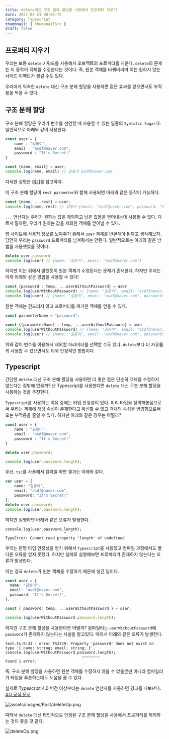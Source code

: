 ```yaml
---
title: delete대신 구조 분해 할당을 사용해서 프로퍼티 지우기
date: 2021-04-21 00:04:72
category: Typescript
thumbnail: { thumbnailSrc }
draft: false
---
```


## 프로퍼티 지우기

우리는 보통 `delete` 키워드를 사용해서 오브젝트의 프로퍼티를 지운다. `delete`의 문제는 이 동작이 객체를 수정한다는 것이다. 즉, 원본 객체를 바꿔버리며 이는 원하지 않는 사이드 이펙트가 생길 수도 있다.

우리에게 익숙한 `delete` 대신 구조 분해 할당을 사용하면 같은 효과를 얻으면서도 부작용을 막을 수 있다.

## 구조 분해 할당

구조 분해 할당은 우리가 변수를 선언할 때 사용할 수 있는 일종의 `Syntatic Sugar`다. 일반적으로 아래와 같이 사용한다.

```typescript
const user = {
    name : "길동이",
    email : "asdf@naver.com",
    password : "It's Secret!"
}

const {name, email} = user;
console.log(name, email) // 길동이 asdf@naver.com
```

자세한 설명은 [여기](https://poiemaweb.com/es6-destructuring)를 참고하자.

이 구조 분해 할당이 `rest parameter`와 함께 사용되면 아래와 같은 동작이 가능하다.

```typescript
const {name, ...rest} = user;
console.log(name, rest) // 길동이 {email: "asdf@naver.com", password: "It's Secret!"}
```

`...` 연산자는 우리가 원하는 값을 제외하고 남은 값들을 얻어내는데 사용될 수 있다. 다르게 말하면, 우리가 원하는 값을 제외한 객체를 얻어낼 수 있다.

웹 사이트에 사용자 정보를 보여주기 위해서 `user` 객체를 반환해야 된다고 생각해보자. 당연히 우리는 `password` 프로퍼티를 넘겨줘서는 안된다. 일반적으로는 아래와 같은 방법을 사용햇었을 것이다.

```typescript
delete user.password
console.log(user) // {name: "길동이", email: "asdf@naver.com"}
```

하지만 이는 위에서 말했듯이 원본 객체가 수정된다는 문제가 존재한다. 하지만 우리는 이제 아래와 같은 방법을 사용할 수 있다!

```typescript
const {password : temp, ...userWithoutPassword} = user
console.log(userWithoutPassword) // {name: "길동이", email: "asdf@naver.com"}
console.log(user) // {name: "길동이", email: "asdf@naver.com", password: "It's Secret!"}
```

원본 객체는 건드리지 않고 프로퍼티를 제거한 객체를 얻을 수 있다.

```typescript
const parameterName = "password";

const {[parameterName] : temp, ...userWithoutPassword} = user
console.log(userWithoutPassword) // {name: "길동이", email: "asdf@naver.com"}
console.log(user) // {name: "길동이", email: "asdf@naver.com", password: "It's Secret!"}
```

위와 같이 변수를 이용해서 제외할 파라미터를 선택할 수도 있다. `delete`보다 더 자유롭게 사용할 수 있으면서도 더욱 안정적인 방법이다.

## Typescript

간단한 `delete` 대신  구조 분해 할당을 사용하면 더 좋은 점은 단순히 객체를 수정하지 않는다는 점밖에 없을까? 난 Typescript를 사용한다면 `delete` 대신 구조 분해 할당을 사용하는 것을 추천한다.

`Typescript`를 사용하는 이유 중에는 타입 안정성이 있다. 미리 타입을 정의해놓음으로써 우리는 객체에 해당 속성이 존재한다고 확신할 수 있고 객체의 속성을 변경함으로써 오는 부작용을 줄일 수 있다. 하지만 아래와 같은 경우는 어떨까?

````typescript
const user = {
    name : "길동이",
    email : "asdf@naver.com",
    password : "It's Secret!"
}

delete user.password;

console.log(user.password.length);
````

우선, `tsc`를 사용해서 컴파일 하면 결과는 아래와 같다.

```typescript
var user = {
    name: "길동이",
    email: "asdf@naver.com",
    password: "It's Secret!"
};
delete user.password;
console.log(user.password.length);
```

하지만 실행하면 아래와 같은 오류가 발생한다.

```
console.log(user.password.length);
                          ^
TypeError: Cannot read property 'length' of undefined
```

우리는 분명 타입 안정성을 얻기 위해서 `Typescript`를 사용했고 컴파일 과정에서도 별다른 오류를 얻지 못했다. 하지만 실제로 실행해보면 프로퍼티가 존재하지 않는다는 오류가 발생한다.

이는 결국 `delete`가 원본 객체를 수정하기 때문에 생긴 일이다.

```typescript
const user = {
  name: "길동이",
  email: "asdf@naver.com",
  password: "It's Secret!",
};

const { password: temp, ...userWithoutPassword } = user;

console.log(userWithoutPassword.password.length);
```

하지만 구조 분해 할당을 사용한다면 어떨까? 컴파일러는 `userWithoutPassword`에 `password`가 존재하지 않는다는 사실을 알고있다. 따라서 아래와 같은 오류가 발생한다.

```
test.ts:9:33 - error TS2339: Property 'password' does not exist on type '{ name: string; email: string; }'.
console.log(userWithoutPassword.password.length);
                                  ~~~~~~~~
Found 1 error.
```

즉, 구조 분해 할당을 사용하면 원본 객체를 수정하지 않을 수 있을뿐만 아니라 컴파일러가 타입을 추론하는데도 도움을 줄 수 있다.

실제로 Typescript 4.0 버전 이상부터는 `delete` 연산자를 사용하면 경고를 내보낸다. [4.0 공식 문서](https://devblogs.microsoft.com/typescript/announcing-typescript-4-0-beta/#breaking-changes)

![assets/images/Post/deleteOp.png](assets/images/Post/deleteOp.png)

따라서 `delete` 대신 타입적으로 안정된 구조 분해 할당을 사용해서 프로퍼티를 제외하는 것이 좋을 것 같다.

![deleteOp.png](images/delete%E1%84%83%E1%85%A2%E1%84%89%E1%85%B5%E1%86%AB-%E1%84%80%E1%85%AE%E1%84%8C%E1%85%A9-%E1%84%87%E1%85%AE%E1%86%AB%E1%84%92%E1%85%A2-%E1%84%92%E1%85%A1%E1%86%AF%E1%84%83%E1%85%A1%E1%86%BC%E1%84%8B%E1%85%B3%E1%86%AF-%E1%84%89%E1%85%A1%E1%84%8B%E1%85%AD%E1%86%BC%E1%84%92%E1%85%A2%E1%84%89%E1%85%A5-%E1%84%91%E1%85%B3%E1%84%85%E1%85%A9%E1%84%91%E1%85%A5%E1%84%90%E1%85%B5-%E1%84%8C%E1%85%B5%E1%84%8B%E1%85%AE%E1%84%80%E1%85%B5/deleteOp-20210421001604512.png)
